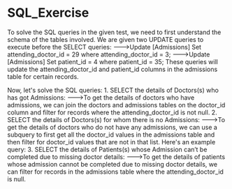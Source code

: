 # SQL_Exercise
To solve the SQL queries in the given test, we need to first understand the schema of the tables involved.
We are given two UPDATE queries to execute before the SELECT queries:
--->Update [Admissions] Set attending_doctor_id = 29 where attending_doctor_id = 3;
--->Update [Admissions] Set patient_id = 4 where patient_id = 35;
These queries will update the attending_doctor_id and patient_id columns in the admissions table for certain records.

Now, let's solve the SQL queries:
1.
SELECT the details of Doctors(s) who has got Admissions:
--->To get the details of doctors who have admissions, we can join the doctors and admissions tables on the doctor_id column and filter for records where the attending_doctor_id is not null.
2.
SELECT the details of Doctors(s) for whom there is no Admissions:
--->To get the details of doctors who do not have any admissions, we can use a subquery to first get all the doctor_id values in the admissions table and then filter for doctor_id values that are not in that list. Here's an example query:
3.
SELECT the details of Patients(s) whose Admission can’t be completed due to missing doctor details:
--->To get the details of patients whose admission cannot be completed due to missing doctor details, we can filter for records in the admissions table where the attending_doctor_id is null. 

